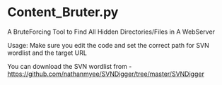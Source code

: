 # Content_Bruter.py
A BruteForcing Tool to Find All Hidden Directories/Files in A WebServer

Usage: Make sure you edit the code and set the correct path for SVN wordlist and the target URL

You can download the SVN wordlist from -https://github.com/nathanmyee/SVNDigger/tree/master/SVNDigger
